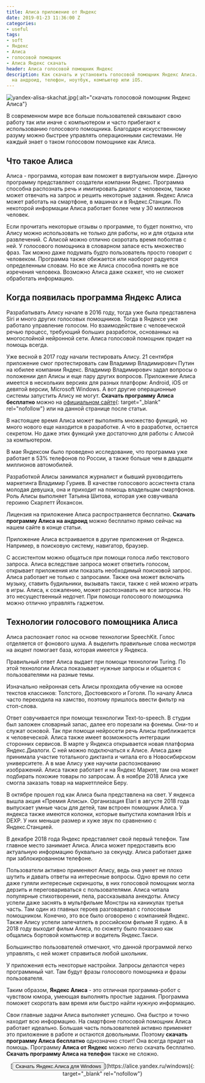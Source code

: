 ```yaml
---
title: Алиса приложение от Яндекс
date: 2019-01-23 11:36:00 Z
categories:
- useful
tags:
- soft
- Яндекс
- Алиса
- голосовой помощник
- Алиса Яндекс скачать
header: Алиса голосовой помощник Яндекс
description: Как скачать и установить голосовой помощник Яндекс Алиса. Скачать Алису
  на андроид, телефон, ноутбук, компьютер или iOS.
---
```


![yandex-alisa-skachat.jpg](/uploads/yandex-alisa-skachat.jpg){:alt="скачать голосовой помощник Яндекс Алиса"}

В современном мире все больше пользователей связывают свою работу так или иначе с компьютером и часто прибегают к использованию голосового помощника. Благодаря искусственному разуму можно быстрее управлять операционными системами. Не каждый знает о таком голосовом помощнике как Алиса.

## Что такое Алиса

Алиса - программа, которая вам поможет в виртуальном мире. Данную программу представляют создатели компании Яндекс. Программа способна распознать речь и имитировать диалог с человеком, также может отвечать на запрос и решить некоторые задания. Яндекс Алиса может работать на смартфоне, в машинах и в Яндекс.Станции. По некоторой информации Алиса работает более чем у 30 миллионов человек.

Если прочитать некоторые отзывы о программе, то будет понятно, что Алису можно использовать не только для работы, но и для отдыха или развлечений. С Алисой можно отлично скоротать время поболтав с ней. У голосового помощника в словарном запасе есть множество фраз. Так можно даже подумать будто пользователь просто говорит с человеком. Программа также обижается или наоборот радуется определенным словам. Но все же Алиса способна понять не все изречения человека. Возможно Алиса даже скажет, что не сможет обработать информацию.

<div>
<script async src="//pagead2.googlesyndication.com/pagead/js/adsbygoogle.js"></script>
<!-- html blog article adaptive -->
<ins class="adsbygoogle"
     style="display:block"
     data-ad-client="ca-pub-7700451254687983"
     data-ad-slot="1629640353"
     data-ad-format="auto"
     data-full-width-responsive="true"></ins>
<script>
(adsbygoogle = window.adsbygoogle || []).push({});
</script>
</div>

## Когда появилась программа Яндекс Алиса

Разрабатывать Алису начале в 2016 году, тогда уже была представлена Siri и много других голосовых помощников. Тогда в Яндексе уже работало управление голосом. Но взаимодействие с человеческой речью процесс, требующий больших разработок, основанных на многослойной нейронной сети. Алиса голосовой помощник придет на помощь всегда.

Уже весной в 2017 году начали тестировать Алису. 21 сентября приложение смог протестировать сам Владимир Владимирович Путин на юбилее компании Яндекс. Владимир Владимирович задал вопросы о положении дел Алисы и еще пару других вопросов. Приложение Алиса имеется в нескольких версиях для разных платформ: Android, iOS от девятой версии, Microsoft Windows. А вот другие операционные системы запустить Алису не могут. **Скачать программу Алиса бесплатно** можно на [официальном сайте](https://alice.yandex.ru/){: target="_blank" rel="nofollow"} или на данной странице после статьи.

В настоящее время Алиса может выполнять множество функций, но много нового еще находится в разработке. А что в разработке, остается секретом. Но даже этих функций уже достаточно для работы с Алисой за компьютером.

В мае Яндексом было проведено исследование, что программа уже работает в 53% телефонов по России, а также больше чем в двадцати миллионов автомобилей.

Разработкой Алисы занимался журналист и бывший руководитель маркетинга Владимир Гуриев. В качестве голосового ассистента стала молодая девушка, она и приходит на помощь владельцам смартфонов. Роль Алисы выполняет Татьяна Шитова, которая уже озвучивала героиню Скарлетт Йохансон.

Лицензия на приложение Алиса распространяется бесплатно. **Скачать программу Алиса на андроид** можно бесплатно прямо сейчас на нашем сайте в конце статьи.

Приложение Алиса встраивается в другие приложения от Яндекса. Например, в поисковую систему, навигатор, браузер.

С ассистентом можно общаться при помощи голоса либо текстового запроса. Алиса вследствие запроса может ответить голосом, открывает приложения или показать необходимый поисковой запрос. Алиса работает не только с запросами. Также она может включать музыку, ставить будильники, вызывать такси, также с ней можно играть в игры. Алиса, к сожалению, может распознавать не все запросы. Но это несущественный недочет. При помощи голосового помощника можно отлично управлять гаджетом.

<div>
<script async src="//pagead2.googlesyndication.com/pagead/js/adsbygoogle.js"></script>
<!-- html blog article adaptive -->
<ins class="adsbygoogle"
     style="display:block"
     data-ad-client="ca-pub-7700451254687983"
     data-ad-slot="1629640353"
     data-ad-format="auto"
     data-full-width-responsive="true"></ins>
<script>
(adsbygoogle = window.adsbygoogle || []).push({});
</script>
</div>

## Технологии голосового помощника Алиса

Алиса распознает голос на основе технологии SpeechKit. Голос отделяется от фонового шума. А выделить правильные слова несмотря на акцент помогает база, которая имеется у Яндекса.

Правильный ответ Алиса выдает при помощи технологии Turing. По этой технологии Алиса показывает нужные запросы и общается с пользователями на разные темы.

Изначально нейронная сеть Алисы проходила обучение на основе текстов классиков: Толстого, Достоевского и Гоголя. По началу Алиса часто переходила на хамство, поэтому пришлось ввести фильтр на стоп-слова.

Ответ озвучивается при помощи технологии Text-to-speech. В студии был заложен словарный запас, далее его порезали на фонемы. Они-то и служат основой. Так при помощи нейросети речь Алисы приближается к человеческой. Алиса также имеет возможность интеграции сторонних сервисов. В марте у Яндекса открывается новая платформа Яндекс.Диалоги. С ней можно подключаться к Алисе. Алиса даже принимала участие тотального диктанта и читала его в Новосибирском  университете. А в мае Алису уже научили распознованию изображений. Алиса также работает и на Яндекс Маркет, там она может подбирать похожие товары по запросам. А в ноябре 2018 Алиса уже смогла заказать товар на маркетплейсе Беру.

В октябре прошел год как Алиса была представлена на свет. У яндекса вышла акция «Премия Алисы». Организация Elari в августе 2018 года выпускает умные часы для детей, там встроен помощник Алиса. У яндекса также имеются колонки, которые выпустила компания Irbis и DEXP. У них меньше размер и хуже звук по сравнению с Яндекс.Станцией.

В декабре 2018 года Яндекс представляет свой первый телефон. Там главное место занимает Алиса. Алиса может предоставить всю актуальную информацию буквально за секунду. Алиса работает даже при заблокированном телефоне.

Пользователи активно применяют Алису, ведь она умеет не плохо шутить и давать ответы на интересные вопросы. Одно время по сети даже гуляли интересные скриншоты, в них голосовой помощник могла дерзить и переговариваться с пользователями. Алиса читала популярные стихотворения, пела, рассказывала анекдоты. Алису успели даже заснять в мультфильме Монстры на каникулах третья часть. Там один из главных героев разговаривал с голосовым помощником. Конечно, это все было оговорено с компанией Яндекс. Также Алису успели запечатлеть в российском фильме Я худею. А в 2018 году выходит фильм Алиса, по сюжету было показано как общались бортовой компьютер и водитель Яндекс.Такси.

Большинство пользователей отмечают, что данной программой легко управлять, с ней может справиться любой школьник.

У приложения есть некоторые настройки. Запросы делаются через программный чат. Там будут фразы голосового помощника и фразы пользователя.

<div>
<script async src="//pagead2.googlesyndication.com/pagead/js/adsbygoogle.js"></script>
<!-- html blog article adaptive -->
<ins class="adsbygoogle"
     style="display:block"
     data-ad-client="ca-pub-7700451254687983"
     data-ad-slot="1629640353"
     data-ad-format="auto"
     data-full-width-responsive="true"></ins>
<script>
(adsbygoogle = window.adsbygoogle || []).push({});
</script>
</div>

Таким образом, **Яндекс Алиса** - это отличная программа-робот с чувством юмора, умеющая выполнять простые задания. Программа поможет скоротать вам время или быстро найти нужную информацию.

Свои главные задачи Алиса выполняет успешно. Она быстро и точно находит всю информацию. На смартфоне голосовой помощник Алиса  работает идеально. Большая часть пользователей активно применяет это приложение в работе и остаются довольными. Поэтому **скачать программу Алиса бесплатно** однозначно стоит! Она всегда придет на помощь. Программу **Алиса от Яндекс** можно легко скачать бесплатно. **Скачать программу Алиса на телефон** также не сложно.

<center>[<button>Скачать Яндекс.Алиса для Windows</button>](https://alice.yandex.ru/windows){: target="_blank" rel="nofollow"}</center>